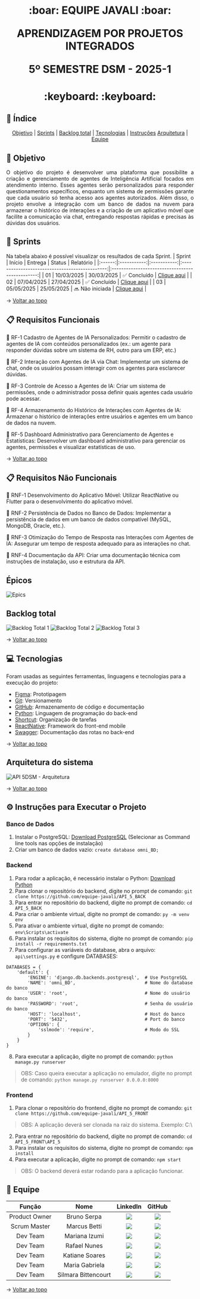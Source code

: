 <span id="topo">
<h1 align='center'>
:boar: EQUIPE JAVALI :boar:

APRENDIZAGEM POR PROJETOS INTEGRADOS

5º SEMESTRE DSM - 2025-1
</h1>

<h1 align='center'> :keyboard:  :keyboard: </h1>

## :mag_right: Índice
<p align='center'>
    <a href="#objetivo">Objetivo</a> | 
    <a href="#sprints">Sprints</a> |
    <a href="#backlog">Backlog total</a> |
    <a href="#tecnologias">Tecnologias</a> |
    <a href="#instrucoes">Instruções</a> 
    <a href="#arquitetura">Arquitetura</a> |
    <a href="#equipe">Equipe</a> 
</p>

<span id='objetivo'>

## :dart: Objetivo
<p align='justify'>
O objetivo do projeto é desenvolver uma plataforma que possibilite a criação e gerenciamento de agentes de Inteligência Artificial focados em atendimento interno. Esses agentes serão personalizados para responder questionamentos específicos, enquanto um sistema de permissões garante que cada usuário só tenha acesso aos agentes autorizados. Além disso, o projeto envolve a integração com um banco de dados na nuvem para armazenar o histórico de interações e a criação de um aplicativo móvel que facilite a comunicação via chat, entregando respostas rápidas e precisas às dúvidas dos usuários.
</p>

<span id='sprints'>

## :pushpin: Sprints
Na tabela abaixo é possível visualizar os resultados de cada Sprint. 
| Sprint |   Início    |    Entrega  |               Status                     |                    Relatório                    |
|:------:|:-----------:|:-----------:|:----------------------------------------------:|:-----------------------------------------------:|
|   01   | 10/03/2025  | 30/03/2025  | :white_check_mark: Concluído        | [Clique aqui](https://github.com/equipe-javali/API_5/tree/sprint1) |
|   02   | 07/04/2025  | 27/04/2025  | :white_check_mark: Concluído                          | [Clique aqui](https://github.com/equipe-javali/API_5/tree/sprint2)  |
|   03   | 05/05/2025  | 25/05/2025  | :soon: Não iniciada                           | [Clique aqui](https://github.com/equipe-javali/API_5/tree/sprint3)  |

→ [Voltar ao topo](#topo)

<span id='backlog'>

## :clipboard: Requisitos Funcionais
:pushpin: RF-1 Cadastro de Agentes de IA Personalizados: Permitir o cadastro de agentes de IA com conteúdos personalizados (ex.: um agente para responder dúvidas sobre um sistema de RH, outro para um ERP, etc.)

:pushpin: RF-2 Interação com Agentes de IA via Chat: Implementar um sistema de chat, onde os usuários possam interagir com os agentes para
esclarecer dúvidas.

:pushpin: RF-3 Controle de Acesso a Agentes de IA: Criar um sistema de permissões, onde o administrador possa definir quais agentes cada
usuário pode acessar.

:pushpin: RF-4 Armazenamento do Histórico de Interações com Agentes de IA: Armazenar o histórico de interações entre usuários e agentes em um banco de dados na
nuvem.

:pushpin: RF-5 Dashboard Administrativo para Gerenciamento de Agentes e Estatísticas: Desenvolver um dashboard administrativo para gerenciar os agentes, permissões e
visualizar estatísticas de uso.


→ [Voltar ao topo](#topo)

## :clipboard: Requisitos Não Funcionais
:pushpin: RNF-1 Desenvolvimento do Aplicativo Móvel: Utilizar ReactNative ou Flutter para o desenvolvimento do aplicativo móvel.

:pushpin: RNF-2 Persistência de Dados no Banco de Dados: Implementar a persistência de dados em um banco de dados compatível (MySQL,
MongoDB, Oracle, etc.).

:pushpin: RNF-3 Otimização do Tempo de Resposta nas Interações com Agentes de IA: Assegurar um tempo de resposta adequado para as interações no chat.

:pushpin: RNF-4 Documentação da API: Criar uma documentação técnica com instruções de instalação, uso e estrutura da API.

##  Épicos

![Epics](https://github.com/user-attachments/assets/feb1fcf2-31d7-4492-9fbf-d52c01be1c54)

## Backlog total
![Backlog Total 1](https://github.com/user-attachments/assets/f187c6b7-1053-4934-b18f-60218648b7ad)
![Backlog Total 2](https://github.com/user-attachments/assets/ce86f043-1b4f-4182-a3e3-a24a94ec29f2)
![Backlog Total 3](https://github.com/user-attachments/assets/d925d6b8-a183-41e9-b355-5664b3169e26)

→ [Voltar ao topo](#topo)

<span id='tecnologias'>

## 💻 Tecnologias
Foram usadas as seguintes ferramentas, linguagens e tecnologias para a execução do projeto:
- [Figma](https://www.figma.com): Prototipagem
- [Git](https://git-scm.com): Versionamento
- [GitHub](https://github.com/): Armazenamento de código e documentação
- [Python](https://www.python.org/): Linguagem de programação do back-end
- [Shortcut](https://tree.taiga.io): Organização de tarefas
- [ReactNative](https://pt-br.reactjs.org/): Framework do front-end mobile
- [Swagger](https://swagger.io): Documentação das rotas no back-end

→ [Voltar ao topo](#topo)

<span id="arquitetura">
    
## Arquitetura do sistema

![API 5DSM - Arquitetura](https://github.com/user-attachments/assets/3ab97b7f-eb75-4c32-808a-68e4e7c27fad)

→ [Voltar ao topo](#topo)

## :gear: Instruções para Executar o Projeto

### Banco de Dados

1. Instalar o PostgreSQL: [Download PostgreSQL](https://www.postgresql.org/download/)
   (Selecionar as Command line tools nas opções de instalação)
2. Criar um banco de dados vazio: `create database omni_BD;`

### Backend 

1. Para rodar a aplicação, é necessário instalar o Python: [Download Python](https://www.python.org/downloads/)
2. Para clonar o repositório do backend, digite no prompt de comando: ```git clone https://github.com/equipe-javali/API_5_BACK```
3. Para entrar no repositório do backend, digite no prompt de comando: ```cd API_5_BACK```
4. Para criar o ambiente virtual, digite no prompt de comando: ```py -m venv env```
5. Para ativar o ambiente virtual, digite no prompt de comando: ```env\Scripts\activate```
6. Para instalar os requisitos do sistema, digite no prompt de comando: ```pip install -r requirements.txt```
7. Para configurar as variáveis do database, abra o arquivo: ```api\settings.py``` e configure DATABASES: 
```
DATABASES = {
    'default': {
        'ENGINE': 'django.db.backends.postgresql',  # Use PostgreSQL
        'NAME': 'omni_BD',                          # Nome do database do banco
        'USER': 'root',                             # Nome do usuário do banco
        'PASSWORD': 'root',                         # Senha do usuário do banco
        'HOST': 'localhost',                        # Host do banco
        'PORT': '5432',                             # Port do banco
        'OPTIONS': {
            'sslmode': 'require',                   # Modo do SSL
        }
    }
}
```
8. Para executar a aplicação, digite no prompt de comando: ```python manage.py runserver```
> OBS: Caso queira executar a aplicação no emulador, digite no prompt de comando: ```python manage.py runserver 0.0.0.0:8000```

### Frontend
1. Para clonar o repositório do frontend, digite no prompt de comando: `git clone https://github.com/equipe-javali/API_5_FRONT`
> OBS: A aplicação deverá ser clonada na raiz do sistema. Exemplo: C:\
2. Para entrar no repositório do backend, digite no prompt de comando: ```cd API_5_FRONT\API_5```
3. Para instalar os requisitos do sistema, digite no prompt de comando: ```npm install```
4. Para executar a aplicação, digite no prompt de comando: ```npm start```
> OBS: O backend deverá estar rodando para a aplicação funcionar.

<span id="equipe">

## :busts_in_silhouette: Equipe
|     Função    |         Nome        |                                                                                                    LinkedIn                                                                                                                             |                                                                                    GitHub                                                                                    |
| :-----------: | :-----------------: | :-------------------------------------------------------------------------------------------------------------------------------------------------------------------------------------------------------------------------------------: | :--------------------------------------------------------------------------------------------------------------------------------------------------------------------------: |
| Product Owner      | Bruno Serpa         | <a href="https://www.linkedin.com/in/brunoserpa" target="_blank"> <img src="https://img.shields.io/badge/-LinkedIn-%230077B5?style=for-the-badge&logo=linkedin&logoColor=white" target="_blank">                                        | <a href="https://github.com/BrunoSerpa" target="_blank"><img src="https://img.shields.io/badge/GitHub-100000?style=for-the-badge&logo=github&logoColor=white"></a>           |
| Scrum Master      | Marcus Betti        | <a href="https://www.linkedin.com/in/marcus-betti-715b6614a/" target="_blank"> <img src="https://img.shields.io/badge/-LinkedIn-%230077B5?style=for-the-badge&logo=linkedin&logoColor=white" target="_blank">                           | <a href="https://github.com/marcusvbe"><img src="https://img.shields.io/badge/GitHub-100000?style=for-the-badge&logo=github&logoColor=white"></a>                            |
| Dev Team | Mariana Izumi       | <a href="https://www.linkedin.com/in/mariana-izumi-developer" target="_blank"> <img src="https://img.shields.io/badge/-LinkedIn-%230077B5?style=for-the-badge&logo=linkedin&logoColor=white" target="_blank">                           | <a href="https://github.com/MariMiks/" target="_blank"><img src="https://img.shields.io/badge/GitHub-100000?style=for-the-badge&logo=github&logoColor=white"></a>            |
| Dev Team  | Rafael Nunes        | <a href="https://www.linkedin.com/in/rafael-nunes-silva" target="_blank"> <img src="https://img.shields.io/badge/-LinkedIn-%230077B5?style=for-the-badge&logo=linkedin&logoColor=white" target="_blank">                                | <a href="https://github.com/Rafael-Nunes-Silva" target="_blank"><img src="https://img.shields.io/badge/GitHub-100000?style=for-the-badge&logo=github&logoColor=white"></a>   |
| Dev Team      | Katiane Soares      | <a href="https://www.linkedin.com/in/katiane-soares-4b8193245/" target="_blank"> <img src="https://img.shields.io/badge/-LinkedIn-%230077B5?style=for-the-badge&logo=linkedin&logoColor=white" target="_blank">                         | <a href="https://github.com/Katianefatec" target="_blank"><img src="https://img.shields.io/badge/GitHub-100000?style=for-the-badge&logo=github&logoColor=white"></a>         |
| Dev Team      | Maria Gabriela      | <a href="https://www.linkedin.com/in/gabrieia-mello-3819a9270/" target="_blank"> <img src="https://img.shields.io/badge/-LinkedIn-%230077B5?style=for-the-badge&logo=linkedin&logoColor=white" target="_blank">                         | <a href="https://github.com/MariaGabrielaMello" target="_blank"><img src="https://img.shields.io/badge/GitHub-100000?style=for-the-badge&logo=github&logoColor=white"></a>   |
| Dev Team      | Silmara Bittencourt | <a href="https://www.linkedin.com/in/silmara-in%C3%AAs-bittencourt-da-costa-243478214/" target="_blank"> <img src="https://img.shields.io/badge/-LinkedIn-%230077B5?style=for-the-badge&logo=linkedin&logoColor=white" target="_blank"> | <a href="https://github.com/SBittencourt"><img src="https://img.shields.io/badge/GitHub-100000?style=for-the-badge&logo=github&logoColor=white"></a>                         |

→ [Voltar ao topo](#topo)
